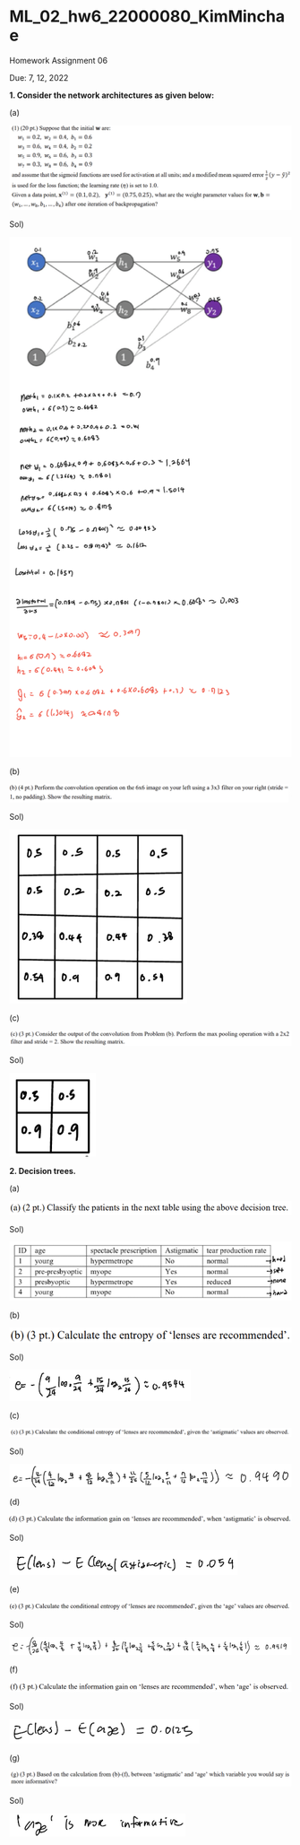 # ML_02_hw6_22000080_KimMinchae

Homework Assignment 06

Due: 7, 12, 2022

**1. Consider the network architectures as given below:**

(a)

![ML_02_hw6_22000080_KimMinchae%203449cbbb559a44d8b30269445743b9c7/image1.png](ML_02_hw6_22000080_KimMinchae%203449cbbb559a44d8b30269445743b9c7/image1.png)

Sol)

![ML_02_hw6_22000080_KimMinchae%203449cbbb559a44d8b30269445743b9c7/image2.png](ML_02_hw6_22000080_KimMinchae%203449cbbb559a44d8b30269445743b9c7/image2.png)

(b)

![ML_02_hw6_22000080_KimMinchae%203449cbbb559a44d8b30269445743b9c7/image3.png](ML_02_hw6_22000080_KimMinchae%203449cbbb559a44d8b30269445743b9c7/image3.png)

Sol)

![ML_02_hw6_22000080_KimMinchae%203449cbbb559a44d8b30269445743b9c7/image4.png](ML_02_hw6_22000080_KimMinchae%203449cbbb559a44d8b30269445743b9c7/image4.png)

(c)

![ML_02_hw6_22000080_KimMinchae%203449cbbb559a44d8b30269445743b9c7/image5.png](ML_02_hw6_22000080_KimMinchae%203449cbbb559a44d8b30269445743b9c7/image5.png)

Sol)

![ML_02_hw6_22000080_KimMinchae%203449cbbb559a44d8b30269445743b9c7/image6.png](ML_02_hw6_22000080_KimMinchae%203449cbbb559a44d8b30269445743b9c7/image6.png)

**2. Decision trees.**

(a)

![ML_02_hw6_22000080_KimMinchae%203449cbbb559a44d8b30269445743b9c7/image7.png](ML_02_hw6_22000080_KimMinchae%203449cbbb559a44d8b30269445743b9c7/image7.png)

Sol)

![ML_02_hw6_22000080_KimMinchae%203449cbbb559a44d8b30269445743b9c7/image8.png](ML_02_hw6_22000080_KimMinchae%203449cbbb559a44d8b30269445743b9c7/image8.png)

(b)

![ML_02_hw6_22000080_KimMinchae%203449cbbb559a44d8b30269445743b9c7/image9.png](ML_02_hw6_22000080_KimMinchae%203449cbbb559a44d8b30269445743b9c7/image9.png)

Sol)

![ML_02_hw6_22000080_KimMinchae%203449cbbb559a44d8b30269445743b9c7/image10.png](ML_02_hw6_22000080_KimMinchae%203449cbbb559a44d8b30269445743b9c7/image10.png)

(c)

![ML_02_hw6_22000080_KimMinchae%203449cbbb559a44d8b30269445743b9c7/image11.png](ML_02_hw6_22000080_KimMinchae%203449cbbb559a44d8b30269445743b9c7/image11.png)

Sol)

![ML_02_hw6_22000080_KimMinchae%203449cbbb559a44d8b30269445743b9c7/image12.png](ML_02_hw6_22000080_KimMinchae%203449cbbb559a44d8b30269445743b9c7/image12.png)

(d)

![ML_02_hw6_22000080_KimMinchae%203449cbbb559a44d8b30269445743b9c7/image13.png](ML_02_hw6_22000080_KimMinchae%203449cbbb559a44d8b30269445743b9c7/image13.png)

Sol)

![ML_02_hw6_22000080_KimMinchae%203449cbbb559a44d8b30269445743b9c7/image14.png](ML_02_hw6_22000080_KimMinchae%203449cbbb559a44d8b30269445743b9c7/image14.png)

(e)

![ML_02_hw6_22000080_KimMinchae%203449cbbb559a44d8b30269445743b9c7/image15.png](ML_02_hw6_22000080_KimMinchae%203449cbbb559a44d8b30269445743b9c7/image15.png)

Sol)

![ML_02_hw6_22000080_KimMinchae%203449cbbb559a44d8b30269445743b9c7/image16.png](ML_02_hw6_22000080_KimMinchae%203449cbbb559a44d8b30269445743b9c7/image16.png)

(f)

![ML_02_hw6_22000080_KimMinchae%203449cbbb559a44d8b30269445743b9c7/image17.png](ML_02_hw6_22000080_KimMinchae%203449cbbb559a44d8b30269445743b9c7/image17.png)

Sol)

![ML_02_hw6_22000080_KimMinchae%203449cbbb559a44d8b30269445743b9c7/image18.png](ML_02_hw6_22000080_KimMinchae%203449cbbb559a44d8b30269445743b9c7/image18.png)

(g)

![ML_02_hw6_22000080_KimMinchae%203449cbbb559a44d8b30269445743b9c7/image19.png](ML_02_hw6_22000080_KimMinchae%203449cbbb559a44d8b30269445743b9c7/image19.png)

Sol)

![ML_02_hw6_22000080_KimMinchae%203449cbbb559a44d8b30269445743b9c7/image20.png](ML_02_hw6_22000080_KimMinchae%203449cbbb559a44d8b30269445743b9c7/image20.png)
